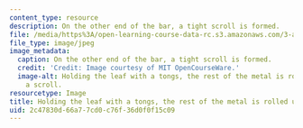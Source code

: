 ```yaml
---
content_type: resource
description: On the other end of the bar, a tight scroll is formed.
file: /media/https%3A/open-learning-course-data-rc.s3.amazonaws.com/3-a04-modern-blacksmithing-and-physical-metallurgy-fall-2008/2c47830d66a77cd0c76f36d0f0f15c09_099.jpg
file_type: image/jpeg
image_metadata:
  caption: On the other end of the bar, a tight scroll is formed.
  credit: 'Credit: Image courtesy of MIT OpenCourseWare.'
  image-alt: Holding the leaf with a tongs, the rest of the metal is rolled up into
    a scroll.
resourcetype: Image
title: Holding the leaf with a tongs, the rest of the metal is rolled up into a scroll
uid: 2c47830d-66a7-7cd0-c76f-36d0f0f15c09
---
```

